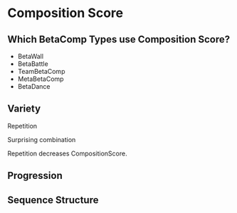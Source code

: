 # Composition Score

## Which BetaComp Types use Composition Score?

- BetaWall
- BetaBattle
- TeamBetaComp
- MetaBetaComp
- BetaDance


## Variety

Repetition

Surprising combination

Repetition decreases CompositionScore.

## Progression

## Sequence Structure
